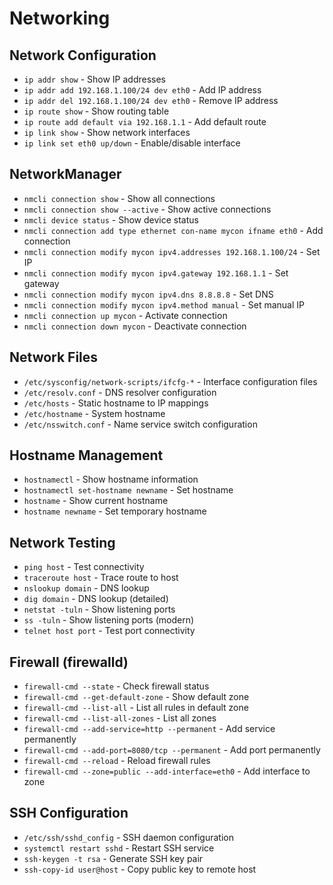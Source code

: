 # Networking

## Network Configuration
- `ip addr show` - Show IP addresses
- `ip addr add 192.168.1.100/24 dev eth0` - Add IP address
- `ip addr del 192.168.1.100/24 dev eth0` - Remove IP address
- `ip route show` - Show routing table
- `ip route add default via 192.168.1.1` - Add default route
- `ip link show` - Show network interfaces
- `ip link set eth0 up/down` - Enable/disable interface

## NetworkManager
- `nmcli connection show` - Show all connections
- `nmcli connection show --active` - Show active connections
- `nmcli device status` - Show device status
- `nmcli connection add type ethernet con-name mycon ifname eth0` - Add connection
- `nmcli connection modify mycon ipv4.addresses 192.168.1.100/24` - Set IP
- `nmcli connection modify mycon ipv4.gateway 192.168.1.1` - Set gateway
- `nmcli connection modify mycon ipv4.dns 8.8.8.8` - Set DNS
- `nmcli connection modify mycon ipv4.method manual` - Set manual IP
- `nmcli connection up mycon` - Activate connection
- `nmcli connection down mycon` - Deactivate connection

## Network Files
- `/etc/sysconfig/network-scripts/ifcfg-*` - Interface configuration files
- `/etc/resolv.conf` - DNS resolver configuration
- `/etc/hosts` - Static hostname to IP mappings
- `/etc/hostname` - System hostname
- `/etc/nsswitch.conf` - Name service switch configuration

## Hostname Management
- `hostnamectl` - Show hostname information
- `hostnamectl set-hostname newname` - Set hostname
- `hostname` - Show current hostname
- `hostname newname` - Set temporary hostname

## Network Testing
- `ping host` - Test connectivity
- `traceroute host` - Trace route to host
- `nslookup domain` - DNS lookup
- `dig domain` - DNS lookup (detailed)
- `netstat -tuln` - Show listening ports
- `ss -tuln` - Show listening ports (modern)
- `telnet host port` - Test port connectivity

## Firewall (firewalld)
- `firewall-cmd --state` - Check firewall status
- `firewall-cmd --get-default-zone` - Show default zone
- `firewall-cmd --list-all` - List all rules in default zone
- `firewall-cmd --list-all-zones` - List all zones
- `firewall-cmd --add-service=http --permanent` - Add service permanently
- `firewall-cmd --add-port=8080/tcp --permanent` - Add port permanently
- `firewall-cmd --reload` - Reload firewall rules
- `firewall-cmd --zone=public --add-interface=eth0` - Add interface to zone

## SSH Configuration
- `/etc/ssh/sshd_config` - SSH daemon configuration
- `systemctl restart sshd` - Restart SSH service
- `ssh-keygen -t rsa` - Generate SSH key pair
- `ssh-copy-id user@host` - Copy public key to remote host
